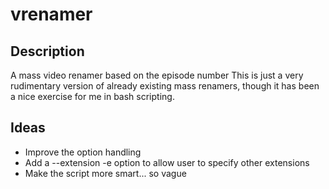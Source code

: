 # vrenamer

## Description
A mass video renamer based on the episode number
This is just a very rudimentary version of already existing mass renamers,
though it has been a nice exercise for me in bash scripting.

## Ideas
* Improve the option handling
* Add a --extension -e option to allow user to specify other extensions
* Make the script more smart... so vague

